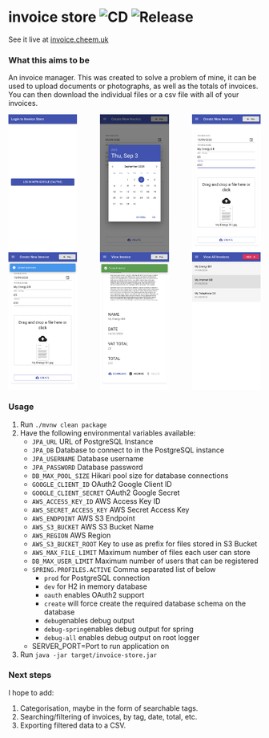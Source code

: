 # invoice store ![CD](https://github.com/cheemcheem/invoice-store/workflows/CD/badge.svg) ![Release](https://github.com/cheemcheem/invoice-store/workflows/Release/badge.svg)

See it live at [invoice.cheem.uk](https://invoice.cheem.uk)

### What this aims to be
An invoice manager. This was created to solve a problem of mine, it can be used to upload documents or photographs, as well as the totals of invoices. You can then download the individual files or a csv file with all of your invoices.

<div style=";width:100%; display:flex; flex-direction:row; flex-wrap:wrap; justify-content:space-between;">
  <img src="/screenshots/login.png?raw=true"     height="275" alt="Screenshot of login page."       />
  <img src="/screenshots/date.png?raw=true"      height="275" alt="Screenshot of date picker."      />
  <img src="/screenshots/form.png?raw=true"      height="275" alt="Screenshot of new invoice form." />
  <img src="/screenshots/uploading.png?raw=true" height="275" alt="Screenshot of uploading invoice."/>
  <img src="/screenshots/created-1.png?raw=true" height="275" alt="Screenshot of a created invoice."/>
  <img src="/screenshots/all.png?raw=true"       height="275" alt="Screenshot of all invoices page."/>
</div>

### Usage
1. Run `./mvnw clean package`
2. Have the following environmental variables available:
    - `JPA_URL` URL of PostgreSQL Instance
    - `JPA_DB` Database to connect to in the PostgreSQL instance
    - `JPA_USERNAME` Database username
    - `JPA_PASSWORD` Database password
    - `DB_MAX_POOL_SIZE` Hikari pool size for database connections
    - `GOOGLE_CLIENT_ID` OAuth2 Google Client ID
    - `GOOGLE_CLIENT_SECRET` OAuth2 Google Secret
    - `AWS_ACCESS_KEY_ID` AWS Access Key ID
    - `AWS_SECRET_ACCESS_KEY` AWS Secret Access Key
    - `AWS_ENDPOINT` AWS S3 Endpoint
    - `AWS_S3_BUCKET` AWS S3 Bucket Name
    - `AWS_REGION` AWS Region
    - `AWS_S3_BUCKET_ROOT` Key to use as prefix for files stored in S3 Bucket
    - `AWS_MAX_FILE_LIMIT` Maximum number of files each user can store
    - `DB_MAX_USER_LIMIT` Maximum number of users that can be registered
    - `SPRING.PROFILES.ACTIVE` Comma separated list of below
        - `prod` for PostgreSQL connection
        - `dev` for H2 in memory database
        - `oauth` enables OAuth2 support
        - `create` will force create the required database schema on the database
        - `debug`enables debug output
        - `debug-spring`enables debug output for spring
        - `debug-all` enables debug output on root logger
    - SERVER_PORT=Port to run application on
3. Run `java -jar target/invoice-store.jar`

### Next steps
I hope to add:
1. Categorisation, maybe in the form of searchable tags.
2. Searching/filtering of invoices, by tag, date, total, etc.
3. Exporting filtered data to a CSV.
